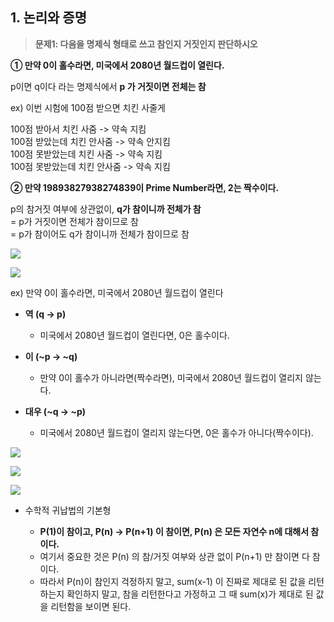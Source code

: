 ## 1. 논리와 증명 

> **문제1: 다음을 명제식 형태로 쓰고 참인지 거짓인지 판단하시오**

**① 만약 0이 홀수라면, 미국에서 2080년 월드컵이 열린다.**

p이면 q이다 라는 명제식에서
**p 가 거짓이면 전체는 참**

ex) 이번 시험에 100점 받으면 치킨 사줄게

100점 받아서 치킨 사줌 -> 약속 지킴<br>
100점 받았는데 치킨 안사줌 -> 약속 안지킴<br>
100점 못받았는데 치킨 사줌 -> 약속 지킴<br>
100점 못받았는데 치킨 안사줌 -> 약속 지킴

**② 만약 19893827938274839이 Prime Number라면, 2는 짝수이다.**

p의 참거짓 여부에 상관없이, **q가 참이니까 전체가 참**<br>
= p가 거짓이면 전체가 참이므로 참<br>
= p가 참이어도 q가 참이니까 전체가 참이므로 참<br>

![](https://velog.velcdn.com/images/eunz_juu/post/82e55a75-c867-42a6-b5d4-dd357364f8bd/image.png)


![](https://velog.velcdn.com/images/eunz_juu/post/55c963c5-43b0-4e75-aa4a-1f1637bc0cc6/image.png)

ex) 만약 0이 홀수라면, 미국에서 2080년 월드컵이 열린다

- **역 (q -> p)**
	
    - 미국에서 2080년 월드컵이 열린다면, 0은 홀수이다.
- **이 (~p -> ~q)**
	
    - 만약 0이 홀수가 아니라면(짝수라면), 미국에서 2080년 월드컵이 열리지 않는다.
- **대우 (~q -> ~p)**
	
    - 미국에서 2080년 월드컵이 열리지 않는다면, 0은 홀수가 아니다(짝수이다).
    
![](https://velog.velcdn.com/images/eunz_juu/post/71fae1db-96e4-4e58-a688-fe829b90dc87/image.png)

![](https://velog.velcdn.com/images/eunz_juu/post/a38fb969-c94e-4b61-8b99-eb8a23417571/image.png)

![](https://velog.velcdn.com/images/eunz_juu/post/6ef1382a-632f-4797-85c7-05a373fa1127/image.png)

- 수학적 귀납법의 기본형
	
    - **P(1)이 참이고, P(n) -> P(n+1) 이 참이면, P(n) 은 모든 자연수 n에 대해서 참이다.**
    - 여기서 중요한 것은 P(n) 의 참/거짓 여부와 상관 없이 P(n+1) 만 참이면 다 참이다.
    - 따라서 P(n)이 참인지 걱정하지 말고, sum(x-1) 이 진짜로 제대로 된 값을 리턴하는지 확인하지 말고, 참을 리턴한다고 가정하고 그 때 sum(x)가 제대로 된 값을 리턴함을 보이면 된다.
    